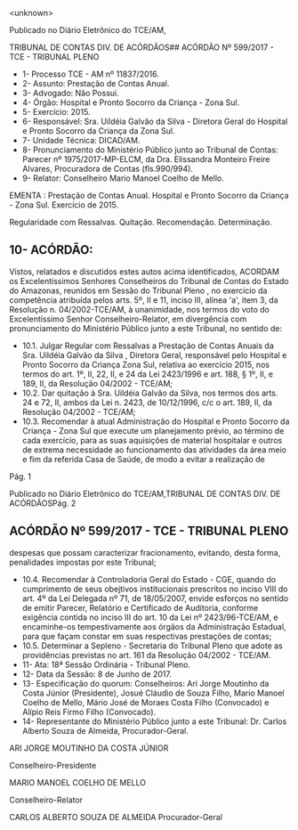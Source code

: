 &lt;unknown&gt;

Publicado  no  Diário Eletrônico do TCE/AM,

TRIBUNAL DE CONTAS DIV. DE  ACÓRDÃOS## ACÓRDÃO Nº 599/2017 - TCE - TRIBUNAL PLENO

- 1- Processo TCE - AM nº 11837/2016.
- 2- Assunto: Prestação de Contas Anual.
- 3- Advogado: Não Possui.
- 4- Órgão: Hospital e Pronto Socorro da Criança - Zona Sul.
- 5- Exercício: 2015.
- 6- Responsável: Sra.  Uildéia  Galvão  da  Silva  -  Diretora  Geral  do  Hospital  e  Pronto Socorro da Criança da Zona Sul.
- 7- Unidade Técnica: DICAD/AM.
- 8- Pronunciamento  do Ministério  Público  junto  ao Tribunal  de Contas: Parecer  nº 1975/2017-MP-ELCM,  da  Dra.  Elissandra  Monteiro  Freire  Alvares,  Procuradora  de Contas (fls.990/994).
- 9- Relator: Conselheiro Mario Manoel Coelho de Mello.

EMENTA :  Prestação  de  Contas  Anual.  Hospital  e Pronto Socorro da Criança - Zona Sul. Exercício de 2015.

Regularidade com Ressalvas. Quitação. Recomendação. Determinação.

## 10-  ACÓRDÃO:

Vistos, relatados e discutidos estes autos acima identificados, ACORDAM os Excelentíssimos Senhores Conselheiros do Tribunal de Contas do Estado do Amazonas, reunidos em Sessão do Tribunal Pleno , no exercício da competência atribuída pelos arts. 5º, II e 11, inciso III, alínea 'a', item 3, da Resolução n. 04/2002-TCE/AM, à unanimidade, nos termos do voto do Excelentíssimo Senhor Conselheiro-Relator, em divergência com pronunciamento do Ministério Público junto a este Tribunal, no sentido de:

- 10.1.  Julgar Regular com Ressalvas a Prestação de Contas Anuais da Sra. Uildéia  Galvão  da  Silva ,  Diretora  Geral,  responsável  pelo  Hospital  e Pronto  Socorro  da  Criança  Zona  Sul,  relativa  ao  exercício  2015,  nos termos do art. 1º, II, 22,  II, e  24 da Lei 2423/1996 e art. 188, § 1º, II, e 189, II, da Resolução 04/2002 - TCE/AM;
- 10.2.  Dar quitação à Sra. Uildéia Galvão da Silva, nos termos dos arts. 24 e 72,  II,  ambos  da  Lei  n.  2423,  de  10/12/1996,  c/c  o  art.  189,  II,  da Resolução 04/2002 - TCE/AM;
- 10.3.  Recomendar à  atual  Administração  do  Hospital  e  Pronto  Socorro  da Criança - Zona Sul que execute um planejamento prévio, ao término de cada exercício, para as suas aquisições de material hospitalar e outros de extrema necessidade ao funcionamento das atividades da área meio e  fim  da  referida  Casa  de  Saúde,  de  modo  a  evitar  a  realização  de

Pág. 1

Publicado  no  Diário Eletrônico do TCE/AM,TRIBUNAL DE CONTAS DIV. DE  ACÓRDÃOSPág. 2

## ACÓRDÃO Nº 599/2017 - TCE - TRIBUNAL PLENO

despesas que possam caracterizar fracionamento, evitando, desta forma, penalidades impostas por este Tribunal;

- 10.4.  Recomendar à  Controladoria  Geral  do  Estado  -  CGE,  quando  do cumprimento de seus obejtivos institucionais prescritos no inciso VIII do art. 4º da Lei Delegada nº 71, de 18/05/2007, envide esforços no sentido de emitir Parecer, Relatório e Certificado de Auditoria, conforme exigência contida no inciso III do  art. 10 da Lei nº  2423/96-TCE/AM, e encaminhe-os tempestivamente aos órgãos da Administração Estadual, para que façam constar em suas respectivas prestações de contas;
- 10.5.  Determinar a  Sepleno  -  Secretaria  do  Tribunal  Pleno  que  adote  as providências previstas no art. 161 da Resolução 04/2002 - TCE/AM.
- 11- Ata: 18ª Sessão Ordinária - Tribunal Pleno.
- 12- Data da Sessão: 8 de Junho de 2017.
- 13-  Especificação  do  quorum: Conselheiros: Ari Jorge  Moutinho  da  Costa  Júnior (Presidente), Josué Cláudio de Souza Filho, Mario Manoel Coelho de Mello,  Mário José de Moraes Costa Filho (Convocado) e Alípio Reis Firmo Filho (Convocado).
- 14-  Representante  do  Ministério  Público  junto  a  este Tribunal: Dr. Carlos  Alberto Souza de Almeida, Procurador-Geral.

ARI JORGE MOUTINHO DA COSTA JÚNIOR

Conselheiro-Presidente

MARIO MANOEL COELHO DE MELLO

Conselheiro-Relator

CARLOS ALBERTO SOUZA DE ALMEIDA Procurador-Geral